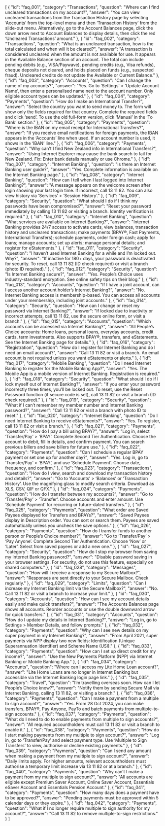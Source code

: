 [
  {
    "id": "faq_001",
    "category": "Transactions",
    "question": "Where can I find uncleared transactions on my account?",
    "answer": "You can view uncleared transactions from the Transaction History page by selecting ‘Accounts’ from the top-level menu and then ‘Transaction History’ from the slide-out menu. Alternatively, go to the Account Balances page, click the down arrow next to Account Balances to display details, then click the red ‘Uncleared Transactions’ amount."
  },
  {
    "id": "faq_002",
    "category": "Transactions",
    "question": "What is an uncleared transaction, how is the total calculated and when will it be cleared?",
    "answer": "A transaction is considered uncleared when the amount is not available for use. It appears in the Available Balance section of an account. The total can include pending debits (e.g., VISA/Paywave), pending credits (e.g., Visa refunds), cheque deposits not cleared, and holds placed on funds (e.g., suspected fraud). Uncleared credits do not update the Available or Current Balance."
  },
  {
    "id": "faq_003",
    "category": "Accounts",
    "question": "Can I change the name of my accounts?",
    "answer": "Yes. Go to ‘Settings’ > ‘Update Account Name’, then enter a personalised name next to the account number. Only eligible account types can be updated."
  },
  {
    "id": "faq_004",
    "category": "Payments",
    "question": "How do I make an International Transfer?",
    "answer": "Select the country you want to send money to. The form will show only the fields required for that country. Complete the required fields and click ‘send’. To use the old full-form version, click ‘Manual’ in the ‘To Bank’ section."
  },
  {
    "id": "faq_005",
    "category": "Payments",
    "question": "Where is the IBAN on my email receipt for International Transfers?",
    "answer": "If you receive email notifications for foreign payments, the IBAN appears in the ‘Accounts’ line when used. If an account number is used, it shows in the ‘IBAN’ line."
  },
  {
    "id": "faq_006",
    "category": "Payments",
    "question": "Why can’t I find New Zealand info in International Transfers?",
    "answer": "Using Internet Explorer may cause the bank search to fail for New Zealand. Fix: Enter bank details manually or use Chrome."
  },
  {
    "id": "faq_007",
    "category": "Internet Banking",
    "question": "Is there an Internet Banking user guide?",
    "answer": "Yes. Complete information is available on the Internet Banking page."
  },
  {
    "id": "faq_008",
    "category": "Internet Banking",
    "question": "How can I tell when I last logged into Internet Banking?",
    "answer": "A message appears on the welcome screen after login showing your last login time. If incorrect, call 13 11 82. You can also view history via ‘Services’ > ‘Session History’."
  },
  {
    "id": "faq_009",
    "category": "Security",
    "question": "What should I do if I think my passwords have been compromised?",
    "answer": "Reset your password immediately by calling 13 11 82 or visiting a branch. Identity verification is required."
  },
  {
    "id": "faq_010",
    "category": "Internet Banking",
    "question": "What services are available on Internet Banking?",
    "answer": "Internet Banking provides 24/7 access to activate cards, view balances, transaction history and uncleared transactions; make payments (BPAY®, Fast Payments, International Transfers); schedule payments, order foreign cash; apply for loans; manage accounts; set up alerts; manage personal details; and register for eStatements."
  },
  {
    "id": "faq_011",
    "category": "Security",
    "question": "I haven’t used Internet Banking for a while and I’m locked out. Why?",
    "answer": "If inactive for 180+ days, your password is deactivated for security. To reset, call 13 11 82 (ID check required) or visit a branch (photo ID required)."
  },
  {
    "id": "faq_012",
    "category": "Security",
    "question": "Is Internet Banking secure?",
    "answer": "Yes. People’s Choice uses industry-standard encryption. See online safety tips on their blog."
  },
  {
    "id": "faq_013",
    "category": "Accounts",
    "question": "If I have a joint account, can I access another account holder’s Internet Banking?",
    "answer": "No. Internet Banking access is membership-based. You can access all accounts under your membership, including joint accounts."
  },
  {
    "id": "faq_014",
    "category": "Security",
    "question": "How can I change or reset my password via Internet Banking?",
    "answer": "If locked due to inactivity or incorrect attempts, call 13 11 82, use the secure online form, or visit a branch."
  },
  {
    "id": "faq_015",
    "category": "Accounts",
    "question": "Which accounts can be accessed via Internet Banking?",
    "answer": "All People’s Choice accounts: Home loans, personal loans, everyday accounts, credit cards, term investments. Also supports BPAY®, transfers, and eStatements. See the Internet Banking page for details."
  },
  {
    "id": "faq_016",
    "category": "Registration",
    "question": "How do I register for Internet Banking and do I need an email account?",
    "answer": "Call 13 11 82 or visit a branch. An email account is not required unless you want eStatements or alerts."
  },
  {
    "id": "faq_017",
    "category": "Mobile Banking",
    "question": "Do I need Internet Banking to register for the Mobile Banking App?",
    "answer": "Yes. The Mobile App is a mobile version of Internet Banking. Registration is required."
  },
  {
    "id": "faq_018",
    "category": "Security",
    "question": "What should I do if I lock myself out of Internet Banking?",
    "answer": "If you enter your password incorrectly three times, you’ll be locked out. To reset, use the Reset Password function (if secure code is set), call 13 11 82 or visit a branch (ID check required)."
  },
  {
    "id": "faq_019",
    "category": "Security",
    "question": "What if I can’t remember my member number and Internet Banking password?",
    "answer": "Call 13 11 82 or visit a branch with photo ID to reset."
  },
  {
    "id": "faq_020",
    "category": "Internet Banking",
    "question": "Do I need Internet Banking to receive eStatements?",
    "answer": "Yes. To register, call 13 11 82 or visit a branch."
  },
  {
    "id": "faq_021",
    "category": "Payments",
    "question": "How do I pay a bill using BPAY?",
    "answer": "Log in, select ‘Transfer/Pay’ > ‘BPAY’. Complete Second Tier Authentication. Choose the account to debit, fill in details, and confirm payment. You can search previous billers and save billers for future use."
  },
  {
    "id": "faq_022",
    "category": "Payments",
    "question": "Can I schedule a regular BPAY payment or set one up for another day?",
    "answer": "Yes. Log in, go to ‘Transfer/Pay’ > ‘BPAY’, and use ‘Schedule Payment’. Choose date, frequency, and confirm."
  },
  {
    "id": "faq_023",
    "category": "Transactions",
    "question": "How do I view, search and download my transaction history and details?",
    "answer": "Go to ‘Accounts’ > ‘Balances’ or ‘Transaction History’. Use the magnifying glass to modify search criteria. Download as XLS, CSV, QIF or QFX."
  },
  {
    "id": "faq_024",
    "category": "Payments",
    "question": "How do I transfer between my accounts?",
    "answer": "Go to ‘Transfer/Pay’ > ‘Transfer’. Choose accounts and enter amount. Use ‘Schedule Payment’ for recurring or future-dated transfers."
  },
  {
    "id": "faq_025",
    "category": "Payments",
    "question": "What order are Saved Payees displayed for Transfers and BPAYs?",
    "answer": "Saved Payees display in Description order. You can sort or search them. Payees are saved automatically unless you uncheck the save options."
  },
  {
    "id": "faq_026",
    "category": "Payments",
    "question": "How do I transfer funds to another person or People’s Choice member?",
    "answer": "Go to ‘Transfer/Pay’ > ‘Pay Anyone’. Complete Second Tier Authentication. Choose ‘Now’ or ‘Later’. Select from saved payees or add a new one."
  },
  {
    "id": "faq_027",
    "category": "Security",
    "question": "How do I stop my browser from saving my Internet Banking password?",
    "answer": "Disable password saving in your browser settings. For security, do not use this feature, especially on shared computers."
  },
  {
    "id": "faq_028",
    "category": "Messages",
    "question": "How will I receive a response to my Secure Mailbox?",
    "answer": "Responses are sent directly to your Secure Mailbox. Check regularly."
  },
  {
    "id": "faq_029",
    "category": "Limits",
    "question": "Can I increase my Internet Banking limit via the Secure Mailbox?",
    "answer": "No. Call 13 11 82 or visit a branch to increase your limit."
  },
  {
    "id": "faq_030",
    "category": "Accounts",
    "question": "How can I see my account details easily and make quick transfers?",
    "answer": "The Accounts Balances page shows all accounts. Reorder accounts or use the double downward arrow for quick transfers."
  },
  {
    "id": "faq_031",
    "category": "Accounts",
    "question": "How do I update my details in Internet Banking?",
    "answer": "Log in, go to Settings > Member Details, and follow prompts."
  },
  {
    "id": "faq_032",
    "category": "Payments",
    "question": "Why can I see new details on my super payment in my Internet Banking?",
    "answer": "From April 2021, super payments via NPP display two new fields: Identification (Unique Superannuation Identifier) and Scheme Name (USI)."
  },
  {
    "id": "faq_033",
    "category": "Payments",
    "question": "How can I set up direct credit for my income?",
    "answer": "Use the New Payments Platform (NPP) via Internet Banking or Mobile Banking App."
  },
  {
    "id": "faq_034",
    "category": "Accounts",
    "question": "Where can I access my Lite Home Loan account?",
    "answer": "Lite Home Loans are no longer in Internet Banking but accessible via the Internet Banking login page link."
  },
  {
    "id": "faq_035",
    "category": "Travel",
    "question": "I’m travelling overseas soon. How can I let People’s Choice know?",
    "answer": "Notify them by sending Secure Mail via Internet Banking, calling 13 11 82, or visiting a branch."
  },
  {
    "id": "faq_036",
    "category": "Payments",
    "question": "Can I make a payment from a multiple to sign account?",
    "answer": "Yes. From 28 Oct 2024, you can make transfers, BPAY®, Pay Anyone, PayTo and batch payments from multiple-to-sign accounts."
  },
  {
    "id": "faq_037",
    "category": "Payments",
    "question": "What do I need to do to enable payments from multiple to sign accounts?",
    "answer": "All required accountholders must call 13 11 82 or visit a branch to enable it."
  },
  {
    "id": "faq_038",
    "category": "Payments",
    "question": "How do I start making payments from my multiple to sign account?",
    "answer": "Log in, go to ‘Transfer/Pay’ and select payment type. Use ‘Multiple to Sign Transfers’ to view, authorise or decline existing payments."
  },
  {
    "id": "faq_039",
    "category": "Payments",
    "question": "Can I send any amount when making a payment from my multiple to sign account?",
    "answer": "Daily limits apply. For higher amounts, relevant accountholders must authorise a temporary limit increase via 13 11 82 or at a branch."
  },
  {
    "id": "faq_040",
    "category": "Payments",
    "question": "Why can’t I make a payment from my multiple to sign account?",
    "answer": "All accounts are eligible except Premium Saver Account, Online Saver Account, Essentials eSaver Account and Essentials Pension Account."
  },
  {
    "id": "faq_041",
    "category": "Payments",
    "question": "How many days does a payment have to be approved?",
    "answer": "Pending payments must be approved within 5 calendar days or they expire."
  },
  {
    "id": "faq_042",
    "category": "Payments",
    "question": "What if I no longer require multiple to sign authority for my account?",
    "answer": "Call 13 11 82 to remove multiple-to-sign restrictions."
  }
]
